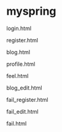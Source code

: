 # myspring

login.html

register.html

blog.html

profile.html

feel.html

blog_edit.html

fail_register.html

fail_edit.html

fail.html
